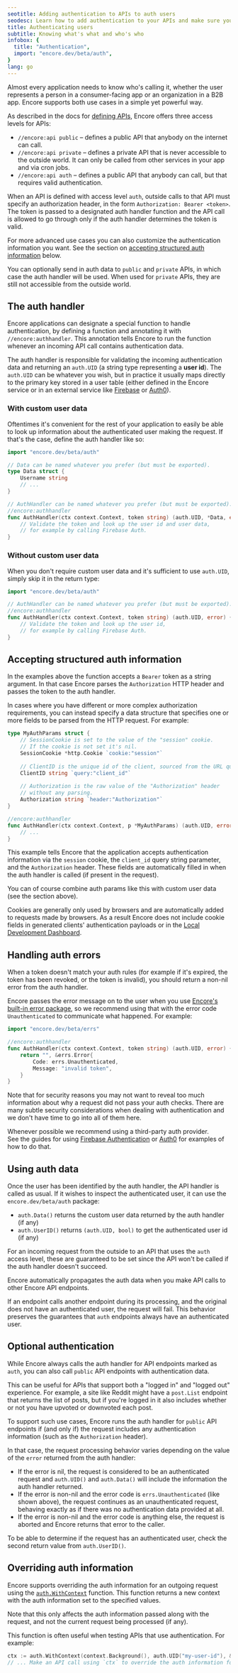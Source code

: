 ```yaml
---
seotitle: Adding authentication to APIs to auth users
seodesc: Learn how to add authentication to your APIs and make sure you know who's calling your backend APIs.
title: Authenticating users
subtitle: Knowing what's what and who's who
infobox: {
  title: "Authentication",
  import: "encore.dev/beta/auth",
}
lang: go
---
```

Almost every application needs to know who's calling it, whether the user
represents a person in a consumer-facing app or an organization in a B2B app.
Encore supports both use cases in a simple yet powerful way.

As described in the docs for [defining APIs](/docs/primitives/services-and-apis), Encore offers three access levels
for APIs:

* `//encore:api public` &ndash; defines a public API that anybody on the internet can call.
* `//encore:api private` &ndash; defines a private API that is never accessible to the outside world. It can only be called from other services in your app and via cron jobs.
* `//encore:api auth` &ndash; defines a public API that anybody can call, but that requires valid authentication.

When an API is defined with access level `auth`, outside calls to that API must specify
an authorization header, in the form `Authorization: Bearer <token>`. The token is passed to
a designated auth handler function and the API call is allowed to go through only if the
auth handler determines the token is valid.

For more advanced use cases you can also customize the authentication information you want.
See the section on [accepting structured auth information](#accepting-structured-auth-information) below.


<Callout type="info">

You can optionally send in auth data to `public` and `private` APIs, in which case the auth handler will be used. When used for `private` APIs, they are still not accessible from the outside world.

</Callout>

## The auth handler

Encore applications can designate a special function to handle authentication,
by defining a function and annotating it with `//encore:authhandler`. This annotation
tells Encore to run the function whenever an incoming API call contains authentication data.

The auth handler is responsible for validating the incoming authentication data
and returning an `auth.UID` (a string type representing a **user id**). The `auth.UID`
can be whatever you wish, but in practice it usually maps directly to the primary key
stored in a user table (either defined in the Encore service or in an external service like [Firebase](/docs/how-to/firebase-auth) or [Auth0](/docs/how-to/auth0-auth)).

### With custom user data

Oftentimes it's convenient for the rest of your application to easily be able to look up
information about the authenticated user making the request. If that's the case,
define the auth handler like so:

```go
import "encore.dev/beta/auth"

// Data can be named whatever you prefer (but must be exported).
type Data struct {
    Username string
    // ...
}

// AuthHandler can be named whatever you prefer (but must be exported).
//encore:authhandler
func AuthHandler(ctx context.Context, token string) (auth.UID, *Data, error) {
    // Validate the token and look up the user id and user data,
    // for example by calling Firebase Auth.
}
```

### Without custom user data

When you don't require custom user data and it's sufficient to use `auth.UID`,
simply skip it in the return type:

```go
import "encore.dev/beta/auth"

// AuthHandler can be named whatever you prefer (but must be exported).
//encore:authhandler
func AuthHandler(ctx context.Context, token string) (auth.UID, error) {
    // Validate the token and look up the user id,
    // for example by calling Firebase Auth.
}
```

## Accepting structured auth information

In the examples above the function accepts a `Bearer` token as a string argument.
In that case Encore parses the `Authorization` HTTP header and passes the token to the auth handler.

In cases where you have different or more complex authorization requirements, you can instead specify
a data structure that specifies one or more fields to be parsed from the HTTP request. For example:

```go
type MyAuthParams struct {
	// SessionCookie is set to the value of the "session" cookie.
	// If the cookie is not set it's nil.
	SessionCookie *http.Cookie `cookie:"session"`
	
	// ClientID is the unique id of the client, sourced from the URL query string.
	ClientID string `query:"client_id"`
	
	// Authorization is the raw value of the "Authorization" header
	// without any parsing.
	Authorization string `header:"Authorization"`
}

//encore:authhandler
func AuthHandler(ctx context.Context, p *MyAuthParams) (auth.UID, error) {
    // ...
}
```

This example tells Encore that the application accepts authentication information via
the `session` cookie, the `client_id` query string parameter, and the `Authorization` header.
These fields are automatically filled in when the auth handler is called (if present in the request).

You can of course combine auth params like this with custom user data (see the section above).

<Callout type="info">

Cookies are generally only used by browsers and are automatically added to requests made by browsers.
As a result Encore does not include cookie fields in generated clients' authentication payloads
or in the [Local Development Dashboard](/docs/observability/dev-dash).

</Callout>

## Handling auth errors

When a token doesn't match your auth rules (for example if it's expired, the token has been revoked, or the token is invalid), you should return a non-nil error from the auth handler.

Encore passes the error message on to the user when you use [Encore's built-in error package](errors), so we recommend using that with the error code `Unauthenticated` to communicate what happened. For example:

```go
import "encore.dev/beta/errs"

//encore:authhandler
func AuthHandler(ctx context.Context, token string) (auth.UID, error) {
    return "", &errs.Error{
        Code: errs.Unauthenticated,
        Message: "invalid token",
    }
}
```

<Callout type="important">

Note that for security reasons you may not want to reveal too much information about why a request did not pass your auth checks. There are many subtle security considerations when dealing with authentication and we don't have time to go into all of them here.

Whenever possible we recommend using a third-party auth provider.<br/>
See the guides for using [Firebase Authentication](/docs/how-to/firebase-auth) or [Auth0](/docs/how-to/auth0-auth) for examples of how to do that.

</Callout>

## Using auth data

Once the user has been identified by the auth handler, the API handler is called
as usual. If it wishes to inspect the authenticated user, it can use the
`encore.dev/beta/auth` package:

- `auth.Data()` returns the custom user data returned by the auth handler (if any)
- `auth.UserID()` returns `(auth.UID, bool)` to get the authenticated user id (if any)

For an incoming request from the outside to an API that uses the `auth` access level,
these are guaranteed to be set since the API won't be called if the auth handler doesn't succeed.

Encore automatically propagates the auth data when you make API calls to other Encore API endpoints.

<Callout type="info">

If an endpoint calls another endpoint during its processing, and the original
does not have an authenticated user, the request will fail. This behavior
preserves the guarantees that `auth` endpoints always have an authenticated user.

</Callout>


## Optional authentication

While Encore always calls the auth handler for API endpoints marked as `auth`, you can also call `public` API endpoints with authentication data.

This can be useful for APIs that support both a "logged in" and "logged out" experience.
For example, a site like Reddit might have a `post.List` endpoint that returns the list of posts,
but if you're logged in it also includes whether or not you have upvoted or downvoted each post.

To support such use cases, Encore runs the auth handler for `public` API endpoints if (and only if) the request
includes any authentication information (such as the `Authorization` header).

In that case, the request processing behavior varies depending on the value of the `error` returned from the auth handler:

* If the error is nil, the request is considered to be an authenticated request and `auth.UID()` and `auth.Data()` will include
  the information the auth handler returned.
* If the error is non-nil and the error code is `errs.Unauthenticated` (like shown above), the request continues as an unauthenticated request,
  behaving exactly as if there was no authentication data provided at all.
* If the error is non-nil and the error code is anything else, the request is aborted and Encore returns that error to the caller.

To be able to determine if the request has an authenticated user, check the second return value from `auth.UserID()`.

## Overriding auth information

Encore supports overriding the auth information for an outgoing request using the
[`auth.WithContext`](https://pkg.go.dev/encore.dev/beta/auth#WithContext) function.
This function returns a new context with the auth information set to the specified values.

Note that this only affects the auth information passed along with the request, and not the
current request being processed (if any).

This function is often useful when testing APIs that use authentication. For example:

```go
ctx := auth.WithContext(context.Background(), auth.UID("my-user-id"), &MyAuthData{Email: "hello@example.com"})
// ... Make an API call using `ctx` to override the auth information for that API call.
```
